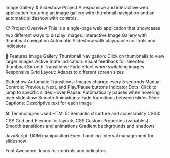 Image Gallery & Slideshow Project
A responsive and interactive web application featuring an image gallery with thumbnail navigation and an automatic slideshow with controls.

📋 Project Overview
This is a single-page web application that showcases two different ways to display images:
Interactive Image Gallery with thumbnail navigation
Automatic Slideshow with play/pause controls and indicators

🚀 Features
Image Gallery
Thumbnail Navigation: Click on thumbnails to view larger images
Active State Indication: Visual feedback for selected thumbnail
Smooth Transitions: Fade effect when switching images
Responsive Grid Layout: Adapts to different screen sizes

Slideshow
Automatic Transitions: Images change every 5 seconds
Manual Controls: Previous, Next, and Play/Pause buttons
Indicator Dots: Click to jump to specific slides
Hover Pause: Automatically pauses when hovering over slideshow
Smooth Animations: Fade transitions between slides
Slide Captions: Descriptive text for each image

🛠️ Technologies Used
HTML5: Semantic structure and accessibility
CSS3:
CSS Grid and Flexbox for layouts
CSS Custom Properties (variables)
Smooth transitions and animations
Gradient backgrounds and shadows

JavaScript:
DOM manipulation
Event handling
Interval management for slideshow

Font Awesome: Icons for controls and indicators
